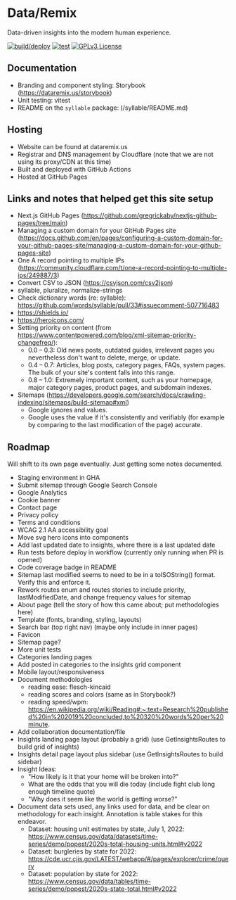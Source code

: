 # Data/Remix

Data-driven insights into the modern human experience.

[![build/deploy](https://github.com/tsvanharen/dataremix.us/actions/workflows/deploy.yml/badge.svg)](https://github.com/tsvanharen/dataremix.us/actions/workflows/deploy.yml) [![test](https://github.com/tsvanharen/dataremix.us/actions/workflows/test.yml/badge.svg)](https://github.com/tsvanharen/dataremix.us/actions/workflows/test.yml) [![GPLv3 License](https://img.shields.io/badge/license-GPL%20v3-limegreen.svg)](https://github.com/tsvanharen/dataremix.us/blob/main/LICENSE)

## Documentation

* Branding and component styling:  Storybook (https://dataremix.us/storybook)
* Unit testing:  vitest
* README on the `syllable` package:  (/syllable/README.md)

## Hosting

* Website can be found at dataremix.us
* Registrar and DNS management by Cloudflare (note that we are not using its proxy/CDN at this time)
* Built and deployed with GitHub Actions
* Hosted at GitHub Pages

## Links and notes that helped get this site setup

* Next.js GitHub Pages (https://github.com/gregrickaby/nextjs-github-pages/tree/main)
* Managing a custom domain for your GitHub Pages site (https://docs.github.com/en/pages/configuring-a-custom-domain-for-your-github-pages-site/managing-a-custom-domain-for-your-github-pages-site)
* One A record pointing to multiple IPs (https://community.cloudflare.com/t/one-a-record-pointing-to-multiple-ips/249887/3)
* Convert CSV to JSON (https://csvjson.com/csv2json)
* syllable, pluralize, normalize-strings
* Check dictionary words (re: syllable):  https://github.com/words/syllable/pull/33#issuecomment-507716483
* https://shields.io/
* https://heroicons.com/
* Setting priority on content (from https://www.contentpowered.com/blog/xml-sitemap-priority-changefreq/):
  * 0.0 – 0.3: Old news posts, outdated guides, irrelevant pages you nevertheless don't want to delete, merge, or update.
  * 0.4 – 0.7: Articles, blog posts, category pages, FAQs, system pages. The bulk of your site's content falls into this range.
  * 0.8 – 1.0: Extremely important content, such as your homepage, major category pages, product pages, and subdomain indexes.
* Sitemaps (https://developers.google.com/search/docs/crawling-indexing/sitemaps/build-sitemap#xml)
  * Google ignores <priority> and <changefreq> values.
  * Google uses the <lastmod> value if it's consistently and verifiably (for example by comparing to the last modification of the page) accurate.

## Roadmap

Will shift to its own page eventually.  Just getting some notes documented.

* Staging environment in GHA
* Submit sitemap through Google Search Console
* Google Analytics
* Cookie banner
* Contact page
* Privacy policy
* Terms and conditions
* WCAG 2.1 AA accessibility goal
* Move svg hero icons into components
* Add last updated date to insights, where there is a last updated date
* Run tests before deploy in workflow (currently only running when PR is opened)
* Code coverage badge in README
* Sitemap last modified seems to need to be in a toISOString() format.  Verify this and enforce it.
* Rework routes enum and routes stories to include priority, lastModifiedDate, and change frequency values for sitemap
* About page (tell the story of how this came about; put methodologies here)
* Template (fonts, branding, styling, layouts)
* Search bar (top right nav) (maybe only include in inner pages)
* Favicon
* Sitemap page?
* More unit tests
* Categories landing pages
* Add posted in categories to the insights grid component
* Mobile layout/responsiveness
* Document methodologies
  * reading ease: flesch-kincaid
  * reading scores and colors (same as in Storybook?)
  * reading speed/wpm:  https://en.wikipedia.org/wiki/Reading#:~:text=Research%20published%20in%202019%20concluded,to%20320%20words%20per%20minute.
* Add collaboration documentation/file
* Insights landing page layout (probably a grid) (use GetInsightsRoutes to build grid of insights)
* Insights detail page layout plus sidebar (use GetInsightsRoutes to build sidebar)
* Insight Ideas:
  * "How likely is it that your home will be broken into?"
  * What are the odds that you will die today (include fight club long enough timeline quote)
  * "Why does it seem like the world is getting worse?"
* Document data sets used, any links used for data, and be clear on methodology for each insight.  Annotation is table stakes for this endeavor.
  * Dataset:  housing unit estimates by state, July 1, 2022:  https://www.census.gov/data/datasets/time-series/demo/popest/2020s-total-housing-units.html#v2022
  * Dataset:  burgleries by state for 2022:  https://cde.ucr.cjis.gov/LATEST/webapp/#/pages/explorer/crime/query
  * Dataset:  population by state for 2022:  https://www.census.gov/data/tables/time-series/demo/popest/2020s-state-total.html#v2022
